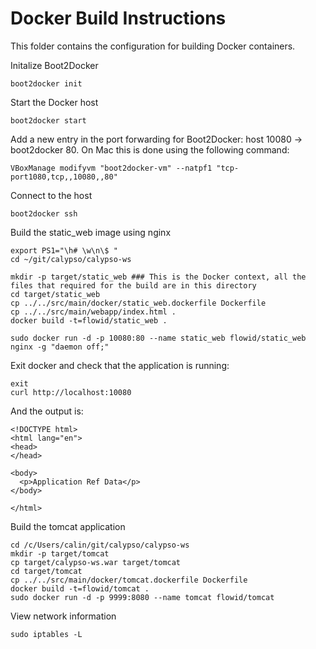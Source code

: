 Docker Build Instructions
=========================

This folder contains the configuration for building Docker containers.

Initalize Boot2Docker

    boot2docker init

Start the Docker host

    boot2docker start

Add a new entry in the port forwarding for Boot2Docker: host 10080 -> boot2docker 80. On Mac this is done using the following command:

    VBoxManage modifyvm "boot2docker-vm" --natpf1 "tcp-port1080,tcp,,10080,,80"

Connect to the host

    boot2docker ssh

Build the static_web image using nginx

    export PS1="\h# \w\n\$ "
    cd ~/git/calypso/calypso-ws
      
    mkdir -p target/static_web ### This is the Docker context, all the files that required for the build are in this directory
    cd target/static_web
    cp ../../src/main/docker/static_web.dockerfile Dockerfile
    cp ../../src/main/webapp/index.html .
    docker build -t=flowid/static_web .
    
    sudo docker run -d -p 10080:80 --name static_web flowid/static_web nginx -g "daemon off;"

Exit docker and check that the application is running:

    exit
    curl http://localhost:10080
    
And the output is:

	<!DOCTYPE html>
	<html lang="en">
	<head>
	</head>
	
	<body>
	  <p>Application Ref Data</p>
	</body>
	
	</html>    


Build the tomcat application

    cd /c/Users/calin/git/calypso/calypso-ws
    mkdir -p target/tomcat
    cp target/calypso-ws.war target/tomcat
    cd target/tomcat
    cp ../../src/main/docker/tomcat.dockerfile Dockerfile
    docker build -t=flowid/tomcat .
    sudo docker run -d -p 9999:8080 --name tomcat flowid/tomcat
    

View network information

    sudo iptables -L
    